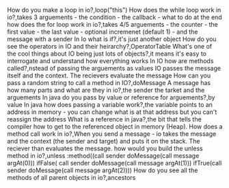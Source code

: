 How do you make a loop in io?,loop("this")
How does the while loop work in io?,takes 3 arguements - the condition - the callback - what to do at the end
how does the for loop work in io?,takes 4/5 arguements - the counter - the first value - the last value - optional incremenet (default 1) - and the message with a sender
In Io what is if?,it's just another object
How do you see the operators in IO and their heirarchy?,OperatorTable
What's one of the cool things about IO being just lots of objects?,it means it's easy to interrogate and understand how everything works
In IO how are methods called?,nstead of passing the arguements as values IO passes the message itself and the context. The recievers evaluate the message
How can you pass a random string to call a method in IO?,doMessage
A message has how many parts and what are they in io?,the sender the tarket and the arguements
In java do you pass by value or reference for arguements?,by value
In java how does passing a variable work?,the variable points to an address in memory - you can change what is at that address but you can't reassign the address 
What is a reference in java?,the bit that tells the compiler how to get to the referenced object in memory (Heap). 
How does a method call work in io?,When you send a message - io takes the message and the context (the sender and target) and puts it on the stack. The reciever than evaluates the message.
how would you build the unless method in io?,unless :method((call sender doMessage(call message argAt(0))) ifFalse( call sender doMessage(call message argAt(1))) ifTrue(call sender doMessage(call message argAt(2))))
How do you see all the methods of all parent objects in io?,ancestors
